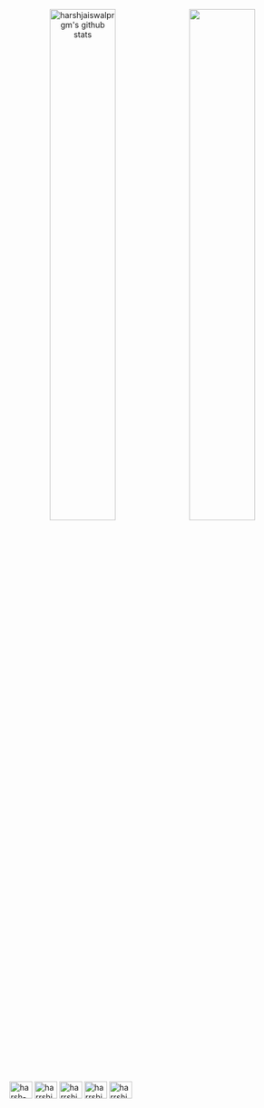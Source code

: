 <p align="center"> <img width="48%" src="https://github-readme-stats.vercel.app/api?username=harshjaiswalprgm&show_icons=true&count_private=true&theme=tokyonight" alt="harshjaiswalprgm's github stats" /> <img width="48%" src="https://github-readme-streak-stats.herokuapp.com/?user=harshjaiswalprgm&theme=tokyonight" /> </p>






<p align="left"> 
<a href="https://linkedin.com/in/harsh-jaiswal-03aa911bb" target="blank"><img align="center" src="https://raw.githubusercontent.com/rahuldkjain/github-profile-readme-generator/master/src/images/icons/Social/linked-in-alt.svg" alt="harsh-jaiswal-03aa911bb" height="30" width="40" /></a>
<a href="https://www.leetcode.com/harrshjaiswal" target="blank"><img align="center" src="https://raw.githubusercontent.com/rahuldkjain/github-profile-readme-generator/master/src/images/icons/Social/leet-code.svg" alt="harrshjaiswal" height="30" width="40" /></a>
<a href="https://auth.geeksforgeeks.org/user/harrshjaiswal" target="blank"><img align="center" src="https://raw.githubusercontent.com/rahuldkjain/github-profile-readme-generator/master/src/images/icons/Social/geeks-for-geeks.svg" alt="harrshjaiswal" height="30" width="40" /></a>
<a href="https://www.codechef.com/users/harrshjaiswal" target="blank"><img align="center" src="https://cdn.jsdelivr.net/npm/simple-icons@3.1.0/icons/codechef.svg" alt="harrshjaiswal" height="30" width="40" /></a>
<a href="https://codeforces.com/profile/harrshjaiswal" target="blank"><img align="center" src="https://raw.githubusercontent.com/rahuldkjain/github-profile-readme-generator/master/src/images/icons/Social/codeforces.svg" alt="harrshjaiswal" height="30" width="40" /></a>
</p>
